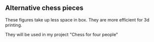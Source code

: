 ## Alternative chess pieces
These figures take up less space in box. They are more efficient for 3d printing. <p>
They will be used in my project "Chess for four people"
